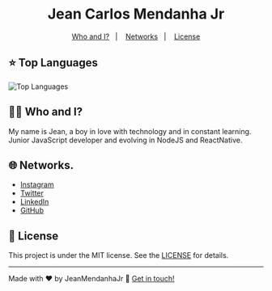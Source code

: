 <h1 align="center">
    Jean Carlos Mendanha Jr
</h1>

<p align="center">
  <a href="#-who-and-i">Who and I?</a>&nbsp;&nbsp;&nbsp;|&nbsp;&nbsp;&nbsp;
  <a href="#-networks">Networks</a>&nbsp;&nbsp;&nbsp;|&nbsp;&nbsp;&nbsp;
  <a href="#-license">License</a>
</p>

## :star: Top Languages
![Top Languages](https://github-readme-stats.vercel.app/api/top-langs/?username=DEVJeanJr&layout=compact&theme=react)

## 🤟🏽 Who and I?
My name is Jean, a boy in love with technology and in constant learning. Junior JavaScript developer and evolving in NodeJS and ReactNative.


## 🌐 Networks.
- [Instagram](https://instagram.com/nmd.junior) 
- [Twitter](https://twitter.com/jeanmendanhaa)
- [LinkedIn](https://www.linkedin.com/in/)
- [GitHub](https://github.com/DEVJeanJr/)

## 📃 License

This project is under the MIT license. See the [LICENSE](LICENSE.md) for details.

---

Made with ♥ by JeanMendanhaJr :wave: [Get in touch!](https://www.linkedin.com/in/)
